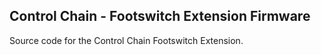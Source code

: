 Control Chain - Footswitch Extension Firmware
---

Source code for the Control Chain Footswitch Extension.
